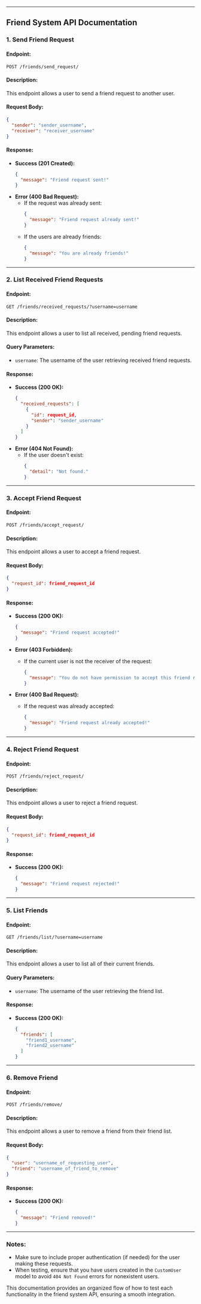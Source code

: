 
---

## Friend System API Documentation

### 1. **Send Friend Request**

#### **Endpoint:**  
`POST /friends/send_request/`

#### **Description:**  
This endpoint allows a user to send a friend request to another user.

#### **Request Body:**
```json
{
  "sender": "sender_username",
  "receiver": "receiver_username"
}
```

#### **Response:**

- **Success (201 Created):**
  ```json
  {
    "message": "Friend request sent!"
  }
  ```
- **Error (400 Bad Request):**
  - If the request was already sent:
    ```json
    {
      "message": "Friend request already sent!"
    }
    ```
  - If the users are already friends:
    ```json
    {
      "message": "You are already friends!"
    }
    ```

---

### 2. **List Received Friend Requests**

#### **Endpoint:**  
`GET /friends/received_requests/?username=username`

#### **Description:**  
This endpoint allows a user to list all received, pending friend requests.

#### **Query Parameters:**
- `username`: The username of the user retrieving received friend requests.

#### **Response:**

- **Success (200 OK):**
  ```json
  {
    "received_requests": [
      {
        "id": request_id,
        "sender": "sender_username"
      }
    ]
  }
  ```
- **Error (404 Not Found):**
  - If the user doesn't exist:
    ```json
    {
      "detail": "Not found."
    }
    ```

---

### 3. **Accept Friend Request**

#### **Endpoint:**  
`POST /friends/accept_request/`

#### **Description:**  
This endpoint allows a user to accept a friend request.

#### **Request Body:**
```json
{
  "request_id": friend_request_id
}
```

#### **Response:**

- **Success (200 OK):**
  ```json
  {
    "message": "Friend request accepted!"
  }
  ```

- **Error (403 Forbidden):**
  - If the current user is not the receiver of the request:
    ```json
    {
      "message": "You do not have permission to accept this friend request!"
    }
    ```
  
- **Error (400 Bad Request):**
  - If the request was already accepted:
    ```json
    {
      "message": "Friend request already accepted!"
    }
    ```

---

### 4. **Reject Friend Request**

#### **Endpoint:**  
`POST /friends/reject_request/`

#### **Description:**  
This endpoint allows a user to reject a friend request.

#### **Request Body:**
```json
{
  "request_id": friend_request_id
}
```

#### **Response:**

- **Success (200 OK):**
  ```json
  {
    "message": "Friend request rejected!"
  }
  ```

---

### 5. **List Friends**

#### **Endpoint:**  
`GET /friends/list/?username=username`

#### **Description:**  
This endpoint allows a user to list all of their current friends.

#### **Query Parameters:**
- `username`: The username of the user retrieving the friend list.

#### **Response:**

- **Success (200 OK):**
  ```json
  {
    "friends": [
      "friend1_username",
      "friend2_username"
    ]
  }
  ```

---

### 6. **Remove Friend**

#### **Endpoint:**  
`POST /friends/remove/`

#### **Description:**  
This endpoint allows a user to remove a friend from their friend list.

#### **Request Body:**
```json
{
  "user": "username_of_requesting_user",
  "friend": "username_of_friend_to_remove"
}
```

#### **Response:**

- **Success (200 OK):**
  ```json
  {
    "message": "Friend removed!"
  }
  ```

---

### Notes:

- Make sure to include proper authentication (if needed) for the user making these requests.
- When testing, ensure that you have users created in the `CustomUser` model to avoid `404 Not Found` errors for nonexistent users.

This documentation provides an organized flow of how to test each functionality in the friend system API, ensuring a smooth integration.